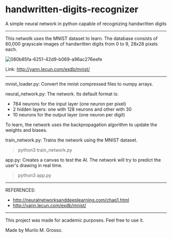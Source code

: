 # handwritten-digits-recognizer
A simple neural network in python capable of recognizing handwritten digits

------------------------------------------------------------------------------------------------------

This netwotk uses the MNIST dataset to learn.
The database consists of 60,000 grayscale images of handwritten digits from 0 to 9, 28x28 pixels each.

![080b85fa-6251-42d9-b069-a96ac276eefe](https://user-images.githubusercontent.com/102973750/222712150-c58040a2-09ea-4e40-ba55-79df1cc62687.png)

Link: http://yann.lecun.com/exdb/mnist/

------------------------------------------------------------------------------------------------------

mnist_loader.py: Convert the mnist compressed files to numpy arrays.

neural_network.py: The network. Its default format is: 
- 784 neurons for the input layer (one neuron per pixel)
- 2 hidden layers: one with 128 neurons and other with 30
- 10 neurons for the output layer (one neuron per digit)

To learn, the network uses the backpropagation algorithm to update the weights and biases.

train_network.py: Trains the network using the MNIST dataset.
> python3 train_network.py

app.py: Creates a canvas to test the AI. The network will try to predict the user's drawing in real time.
> python3 app.py

------------------------------------------------------------------------------------------------------

REFERENCES:
- http://neuralnetworksanddeeplearning.com/chap1.html
- http://yann.lecun.com/exdb/mnist/

------------------------------------------------------------------------------------------------------

This project was made for academic purposes.
Feel free to use it.

Made by Murilo M. Grosso.
